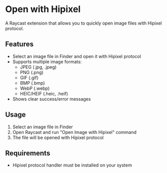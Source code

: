 # Open with Hipixel

A Raycast extension that allows you to quickly open image files with Hipixel protocol.

## Features

- Select an image file in Finder and open it with Hipixel protocol
- Supports multiple image formats:
  - JPEG (.jpg, .jpeg)
  - PNG (.png)
  - GIF (.gif)
  - BMP (.bmp)
  - WebP (.webp)
  - HEIC/HEIF (.heic, .heif)
- Shows clear success/error messages

## Usage

1. Select an image file in Finder
2. Open Raycast and run "Open Image with Hipixel" command
3. The file will be opened with Hipixel protocol

## Requirements

- Hipixel protocol handler must be installed on your system